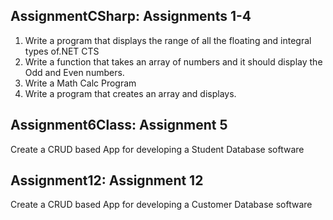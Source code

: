 ## AssignmentCSharp: Assignments 1-4

  1.  Write a program that displays the range of all the floating and integral types of.NET CTS
  2.  Write a function that takes an array of numbers and it should display the Odd and Even numbers.
  3.  Write a Math Calc Program
  4.  Write a program that creates an array and displays.
  
## Assignment6Class: Assignment 5

  Create a CRUD based App for developing a Student Database software
  
## Assignment12: Assignment 12

  Create a CRUD based App for developing a Customer Database software
